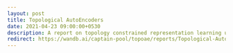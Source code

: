 ```yaml
---
layout: post
title: Topological AutoEncoders
date: 2021-04-23 09:00:00+0530
description: A report on topology constrained representation learning using autoencoders 
redirect: https://wandb.ai/captain-pool/topoae/reports/Topological-Autoencoders--Vmlldzo1Mjk2MTI 
---
```

